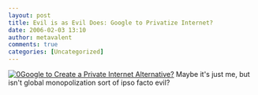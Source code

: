```yaml
---
layout: post
title: Evil is as Evil Does: Google to Privatize Internet?
date: 2006-02-03 13:10
author: metavalent
comments: true
categories: [Uncategorized]
---
```

<!--Lead Photo --><a href="http://slashdot.org/article.pl?sid=06/02/03/1715243"><img src="http://awebcamdarkly.com/images/slashdot.logo.gif" border="0" alt="0" /></a><!-- Commentary --><a href="http://slashdot.org/article.pl?sid=06/02/03/1715243">Google to Create a Private Internet Alternative?</a>  Maybe it's just me, but isn't global monopolization sort of ipso facto evil?
